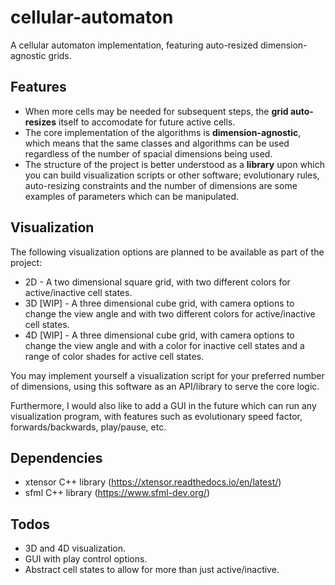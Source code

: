 # cellular-automaton

A cellular automaton implementation, featuring auto-resized dimension-agnostic grids.

## Features

* When more cells may be needed for subsequent steps, the **grid auto-resizes** itself to accomodate for future active cells.
* The core implementation of the algorithms is **dimension-agnostic**, which means that the same classes and algorithms can be used regardless of the number of spacial dimensions being used. 
* The structure of the project is better understood as a **library** upon which you can build visualization scripts or other software; evolutionary rules, auto-resizing constraints and the number of dimensions are some examples of parameters which can be manipulated.

## Visualization

The following visualization options are planned to be available as part of the project:

* 2D - A two dimensional square grid, with two different colors for active/inactive cell states.
* 3D [WIP] - A three dimensional cube grid, with camera options to change the view angle and with two different colors for active/inactive cell states.
* 4D [WIP] - A three dimensional cube grid, with camera options to change the view angle and with a color for inactive cell states and a range of color shades for active cell states.

You may implement yourself a visualization script for your preferred number of dimensions, using this software as an API/library to serve the core logic.

Furthermore, I would also like to add a GUI in the future which can run any visualization program, with features such as evolutionary speed factor, forwards/backwards, play/pause, etc.

## Dependencies

* xtensor C++ library (https://xtensor.readthedocs.io/en/latest/)
* sfml C++ library (https://www.sfml-dev.org/)

## Todos

* 3D and 4D visualization.
* GUI with play control options.
* Abstract cell states to allow for more than just active/inactive.
